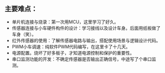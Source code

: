 ## 主要难点：
- 单片机连接与烧录：第一次用MCU，这里学习了好久。
- 传感器连接与小车硬件构件的设计：学习接线以及设计车身。后面用纸板做了车身（笑）。
- 红外传感器的使用：了解传感器电路与输出，搭配使用场景与逻辑设计代码。
- PWM小车调速：纯软件PWM代码编写，在这里卡了十几天。
- 电源配置。烧坏了好多板子，才知道电源控制和保护的重要性。
- 串口监测功能的开发：不确定传感器是否输出正确信号，中途写了个串口监测。
